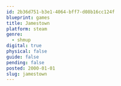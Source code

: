 ```yaml
---
id: 2b36d751-b3e1-4064-bff7-d08b16cc124f
blueprint: games
title: Jamestown
platform: steam
genre:
  - shmup
digital: true
physical: false
guide: false
pending: false
posted: 2000-01-01
slug: jamestown
---
```

